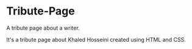 # Tribute-Page
A tribute page about a writer.

It's a tribute page about Khaled Hosseini created using HTML and CSS.
